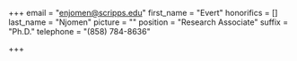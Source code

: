 +++
email = "enjomen@scripps.edu"
first_name = "Evert"
honorifics = []
last_name = "Njomen"
picture = ""
position = "Research Associate"
suffix = "Ph.D."
telephone = "(858) 784-8636"

+++
